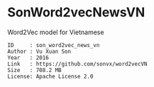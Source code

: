 # SonWord2vecNewsVN

Word2Vec model for Vietnamese

```
ID     : son_word2vec_news_vn
Author : Vu Xuan Son
Year   : 2016
Link   : https://github.com/sonvx/word2vecVN
Size   : 708.2 MB
License: Apache License 2.0
```
